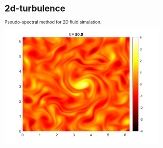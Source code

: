 # 2d-turbulence
Pseudo-spectral method for 2D fluid simulation.


![Image vorticity](https://github.com/pke1029/2d-turbulence/blob/master/vorticity.png)
